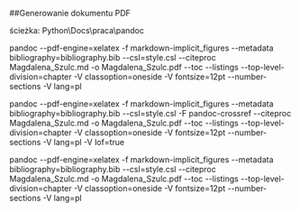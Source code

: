
##Generowanie dokumentu PDF

ścieżka: Python\Docs\praca\pandoc


pandoc --pdf-engine=xelatex -f markdown-implicit_figures  --metadata bibliography=bibliography.bib --csl=style.csl  --citeproc Magdalena_Szulc.md -o Magdalena_Szulc.pdf  --toc --listings  --top-level-division=chapter -V classoption=oneside -V fontsize=12pt --number-sections -V lang=pl 

pandoc --pdf-engine=xelatex -f markdown-implicit_figures  --metadata bibliography=bibliography.bib --csl=style.csl -F pandoc-crossref  --citeproc Magdalena_Szulc.md -o Magdalena_Szulc.pdf  --toc  --listings  --top-level-division=chapter -V classoption=oneside -V fontsize=12pt --number-sections -V lang=pl -V lof=true

pandoc --pdf-engine=xelatex -f markdown-implicit_figures  --metadata bibliography=bibliography.bib --csl=style.csl  --citeproc Magdalena_Szulc.md -o Magdalena_Szulc.pdf  --toc  --listings  --top-level-division=chapter -V classoption=oneside -V fontsize=12pt --number-sections -V lang=pl 
